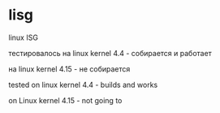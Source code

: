 # lisg
linux ISG

тестировалось на linux kernel  4.4 - собирается и работает

на linux kernel 4.15 - не собирается

tested on linux kernel 4.4 - builds and works

on Linux kernel 4.15 - not going to
